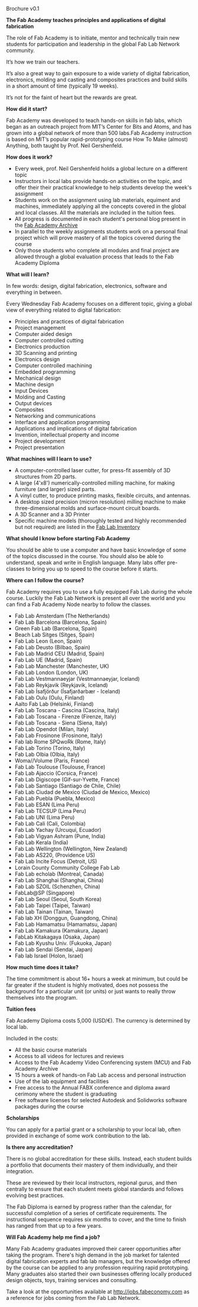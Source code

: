 Brochure v0.1

**The Fab Academy teaches principles and applications of digital fabrication**

The role of Fab Academy is to initiate, mentor and technically train new students for participation and leadership in the global Fab Lab Network community. 

It’s how we train our teachers.

It’s also a great way to gain exposure to a wide variety of digital fabrication, electronics, molding and casting and composites practices and build skills in a short amount of time (typically 19 weeks). 

It’s not for the faint of heart but the rewards are great.

**How did it start?**

Fab Academy was developed to teach hands-on skills in fab labs, which began as an outreach project from MIT’s Center for Bits and Atoms, and has grown into a global network of more than 500 labs.Fab Academy instruction is based on MIT’s popular rapid-prototyping course How To Make (almost) Anything, both taught by Prof. Neil Gershenfeld.

**How does it work?**

- Every week, prof. Neil Gershenfeld holds a global lecture on a different topic
- Instructors in local labs provide hands-on activities on the topic, and offer their their practical knowledge to help students develop the week's assignment
- Students work on the assignment using lab materials, equiment and machines, immediately applying all the concepts covered in the global and local classes. All the materials are included in the tuition fees.
- All progress is documented in each student's personal blog present in the [Fab Academy Archive](http://archive.fabacademy.org/) 
- In parallel to the weekly assignments students work on a personal final project which will prove mastery of all the topics covered during the course
- Only those students who complete all modules and final project are allowed through a global evaluation process that leads to the Fab Academy Diploma

**What will I learn?**

In few words: design, digital fabrication, electronics, software and everything in between.

Every Wednesday Fab Academy focuses on a different topic, giving a global view of everything related to digital fabrication:

- Principles and practices of digital fabrication
- Project management
- Computer aided design
- Computer controlled cutting
- Electronics production
- 3D Scanning and printing
- Electronics design
- Computer controlled machining
- Embedded programming
- Mechanical design
- Machine design
- Input Devices
- Molding and Casting
- Output devices
- Composites
- Networking and communications
- Interface and application programming
- Applications and implications of digital fabrication
- Invention, intellectual property and income
- Project development
- Project presentation

**What machines will I learn to use?**

- A computer-controlled laser cutter, for press-fit assembly of 3D structures from 2D parts.
- A large (4'x8') numerically-controlled milling machine, for making furniture (and larger) sized parts.
- A vinyl cutter, to produce printing masks, flexible circuits, and antennas.
- A desktop sized precision (micron resolution) milling machine to make three-dimensional molds and surface-mount circuit boards.
- A 3D Scanner and a 3D Printer
- Specific machine models (thoroughly tested and highly recommended but not required) are listed in the [Fab Lab Inventory](http://bit.ly/fabinventory)

**What should I know before starting Fab Academy**

You should be able to use a computer and have basic knowledge of some of the topics discussed in the course.
You should also be able to understand, speak and write in English language.
Many labs offer pre-classes to bring you up to speed to the course before it starts.

**Where can I follow the course?**

Fab Academy requires you to use a fully equipped Fab Lab during the whole course. Luckily the Fab Lab Network is present all over the world and you can find a Fab Academy Node nearby to follow the classes.

* Fab Lab Amsterdam (The Netherlands)
* Fab Lab Barcelona (Barcelona, Spain)
* Green Fab Lab (Barcelona, Spain)
* Beach Lab Sitges (Sitges, Spain)
* Fab Lab Leon (Leon, Spain)
* Fab Lab Deusto (Bilbao, Spain)
* Fab Lab Madrid CEU (Madrid, Spain)
* Fab Lab UE (Madrid, Spain)
* Fab Lab Manchester (Manchester, UK)
* Fab Lab London (London, UK)
* Fab Lab Vestmannaeyjar (Vestmannaeyjar, Iceland)
* Fab Lab Reykjavik (Reykjavik, Iceland)
* Fab Lab Ísafjörður (Ísafjarðarbær - Iceland)
* Fab Lab Oulu (Oulu, Finland)
* Aalto Fab Lab (Helsinki, Finland)
* Fab Lab Toscana - Cascina (Cascina, Italy)
* Fab Lab Toscana - Firenze (Firenze, Italy)
* Fab Lab Toscana - Siena (Siena, Italy)
* Fab Lab Opendot (Milan, Italy)
* Fab Lab Frosinone (Frosinone, Italy)
* Fab lab Rome SPQwoRk (Rome, Italy)
* Fab Lab Torino (Torino, Italy)
* Fab Lab Olbia (Olbia, Italy)
* Woma//Volume (Paris, France)
* Fab Lab Toulouse (Toulouse, France)
* Fab Lab Ajaccio (Corsica, France)
* Fab Lab Digiscope (Gif-sur-Yvette, France)
* Fab Lab Santiago (Santiago de Chile, Chile)
* Fab Lab Ciudad de Mexico (Ciudad de Mexico, Mexico)
* Fab Lab Puebla (Puebla, Mexico)
* Fab Lab ESAN (Lima Peru)
* Fab Lab TECSUP (Lima Peru)
* Fab Lab UNI (Lima Peru)
* Fab Lab Cali (Cali, Colombia)
* Fab Lab Yachay (Urcuqui, Ecuador)
* Fab Lab Vigyan Ashram (Pune, India)
* Fab Lab Kerala (India)
* Fab Lab Wellington (Wellington, New Zealand)
* Fab Lab AS220, (Providence US)
* Fab Lab Incite Focus (Detroit, US)
* Lorain County Community College Fab Lab
* Fab Lab echolab (Montreal, Canada)
* Fab Lab Shanghai (Shanghai, China)
* Fab Lab SZOIL (Schenzhen, China)
* FabLab@SP (Singapore)
* Fab Lab Seoul (Seoul, South Korea)
* Fab Lab Taipei (Taipei, Taiwan)
* Fab Lab Tainan (Tainan, Taiwan)
* Fab lab XH (Donggun, Guangdong, China)
* Fab Lab Hamamatsu (Hamamatsu, Japan)
* Fab Lab Kamakura (Kamakura, Japan)
* FabLab Kitakagaya (Osaka, Japan)
* Fab Lab Kyushu Univ. (Fukuoka, Japan)
* Fab Lab Sendai (Sendai, Japan)
* Fab lab Israel (Holon, Israel)

**How much time does it take?**

The time commitment is about 16+ hours a week at minimum, but could be far greater if the student is highly motivated, does not possess the background for a particular unit (or units) or just wants to really throw themselves into the program.

**Tuition fees**

Fab Academy Diploma costs 5,000 (USD/€). The currency is determined by local lab.

Included in the costs:
* All the basic course materials
* Access to all videos for lectures and reviews
* Access to the Fab Academy Video Conferencing system (MCU) and Fab Academy Archive
* 15 hours a week of hands-on Fab Lab access and personal instruction
* Use of the lab equipment and facilities
* Free access to the Annual FABX conference and diploma award cerimony where the student is graduating
* Free software licenses for selected Autodesk and Solidworks software packages during the course

**Scholarships**

You can apply for a partial grant or a scholarship to your local lab, often provided in exchange of some work contribution to the lab.

**Is there any accreditation?**

There is no global accreditation for these skills. Instead, each student builds a portfolio that documents their mastery of them individually, and their integration. 

These are reviewed by their local instructors, regional gurus, and then centrally to ensure that each student meets global standards and follows evolving best practices. 

The Fab Diploma is earned by progress rather than the calendar, for successful completion of a series of certificate requirements. The instructional sequence requires six months to cover, and the time to finish has ranged from that up to a few years.

**Will Fab Academy help me find a job?**

Many Fab Academy graduates improved their career opportunities after taking the program. There's high demand in the job market for talented digital fabrication experts and fab lab managers, but the knowledge offered by the course can be applied to any profession requiring rapid prototyping. Many graduates also started their own businesses offering locally produced design objects, toys, training services and consulting.

Take a look at the opportunities available at http://jobs.fabeconomy.com as a reference for jobs coming from the Fab Lab Network.
